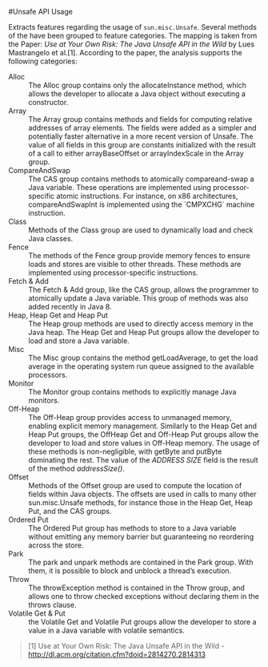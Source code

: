 #Unsafe API Usage

Extracts features regarding the usage of `sun.misc.Unsafe`.
Several methods of the have been grouped to feature categories. The mapping is taken from the Paper: 
*Use at Your Own Risk: The Java Unsafe API in the Wild* by Lues Mastrangelo et al.[1]. According to the
paper, the analysis supports the following categories:

<dl>
  <dt>Alloc</dt>
  <dd>The Alloc group contains only the allocateInstance
      method, which allows the developer to allocate a Java
      object without executing a constructor.</dd>
      
  <dt>Array</dt>
  <dd>The Array group contains methods and fields for computing
      relative addresses of array elements. The fields were
      added as a simpler and potentially faster alternative in a
      more recent version of Unsafe. The value of all fields in
      this group are constants initialized with the result of a call
      to either arrayBaseOffset or arrayIndexScale in the Array
      group.</dd>
  
  <dt>CompareAndSwap</dt>
  <dd>The CAS group contains methods to atomically compareand-swap
      a Java variable. These operations are implemented
      using processor-specific atomic instructions. For
      instance, on x86 architectures, compareAndSwapInt is
      implemented using the `CMPXCHG` machine instruction.</dd>
    
  <dt>Class</dt>
  <dd>Methods of the Class group are used to dynamically
      load and check Java classes.</dd>
      
  <dt>Fence</dt>
  <dd>The methods of the Fence group provide memory fences
      to ensure loads and stores are visible to other threads.
      These methods are implemented using processor-specific instructions.</dd>
  <dt>Fetch & Add</dt>
  <dd>The Fetch & Add group, like the CAS group, allows the
      programmer to atomically update a Java variable. This
      group of methods was also added recently in Java 8.</dd>
  
  <dt>Heap, Heap Get and Heap Put</dt>
  <dd>The Heap group methods are used to directly access
      memory in the Java heap. The Heap Get and Heap Put
      groups allow the developer to load and store a Java variable.</dd>
  
  <dt>Misc</dt>
  <dd>The Misc group contains the method getLoadAverage, to
      get the load average in the operating system run queue
      assigned to the available processors.</dd>
  
  <dt>Monitor</dt>
  <dd>The Monitor group contains methods to explicitly manage
      Java monitors.</dd>
  
  <dt>Off-Heap</dt>
  <dd>The Off-Heap group provides access to unmanaged
      memory, enabling explicit memory management. Similarly
      to the Heap Get and Heap Put groups, the OffHeap
      Get and Off-Heap Put groups allow the developer
      to load and store values in Off-Heap memory. The usage
      of these methods is non-negligible, with getByte
      and putByte dominating the rest. The value of the
      <i>ADDRESS SIZE</i> field is the result of the method <i>addressSize()</i>.</dd>
  
  <dt>Offset</dt>
  <dd>Methods of the Offset group are used to compute the location
      of fields within Java objects. The offsets are used
      in calls to many other sun.misc.Unsafe methods, for instance
      those in the Heap Get, Heap Put, and the CAS
      groups.</dd>
  
  <dt>Ordered Put</dt>
  <dd>The Ordered Put group has methods to store to a Java
      variable without emitting any memory barrier but guaranteeing
      no reordering across the store.</dd>
  
  <dt>Park</dt>
  <dd>The park and unpark methods are contained in the Park
      group. With them, it is possible to block and unblock a
      thread’s execution.</dd>
  
  <dt>Throw</dt>
  <dd>The throwException method is contained in the Throw
      group, and allows one to throw checked exceptions without
      declaring them in the throws clause.</dd>
  
  <dt>Volatile Get & Put</dt>
  <dd>the Volatile Get and Volatile Put groups allow
      the developer to store a value in a Java variable with
      volatile semantics.</dd>
</dl>

> [1] Use at Your Own Risk: The Java Unsafe API in the Wild - http://dl.acm.org/citation.cfm?doid=2814270.2814313
